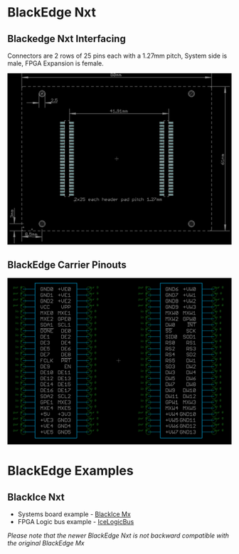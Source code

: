 # BlackEdge Nxt

## Blackedge Nxt Interfacing
Connectors are 2 rows of 25 pins each with a 1.27mm pitch, System side is male, FPGA Expansion is female.

![Drawing](https://github.com/folknology/BlackEdge/blob/Nxt/Drawing.png)
## BlackEdge Carrier Pinouts
![Pinouut](https://github.com/folknology/BlackEdge/blob/Nxt/Schematic.png)

# BlackEdge Examples

## BlackIce Nxt
* Systems board example - [BlackIce Mx](https://github.com/folknology/BlackIceNxt)
* FPGA Logic bus example - [IceLogicBus](https://github.com/folknology/IceLogicBus)


_Please note that the newer BlackEdge Nxt is not backward compatible with the original BlackEdge Mx_


